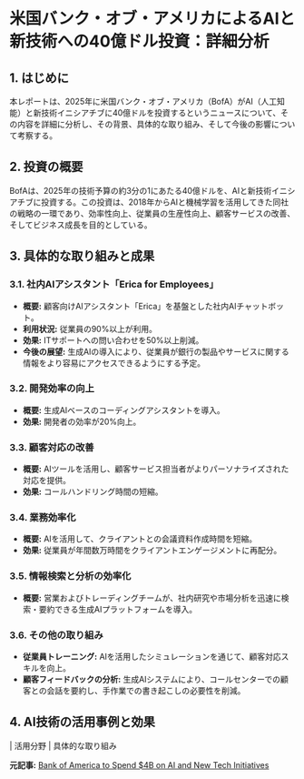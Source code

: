 # 米国バンク・オブ・アメリカによるAIと新技術への40億ドル投資：詳細分析

## 1. はじめに

本レポートは、2025年に米国バンク・オブ・アメリカ（BofA）がAI（人工知能）と新技術イニシアチブに40億ドルを投資するというニュースについて、その内容を詳細に分析し、その背景、具体的な取り組み、そして今後の影響について考察する。

## 2. 投資の概要

BofAは、2025年の技術予算の約3分の1にあたる40億ドルを、AIと新技術イニシアチブに投資する。この投資は、2018年からAIと機械学習を活用してきた同社の戦略の一環であり、効率性向上、従業員の生産性向上、顧客サービスの改善、そしてビジネス成長を目的としている。

## 3. 具体的な取り組みと成果

### 3.1. 社内AIアシスタント「Erica for Employees」

* **概要:** 顧客向けAIアシスタント「Erica」を基盤とした社内AIチャットボット。
* **利用状況:** 従業員の90%以上が利用。
* **効果:** ITサポートへの問い合わせを50%以上削減。
* **今後の展望:** 生成AIの導入により、従業員が銀行の製品やサービスに関する情報をより容易にアクセスできるようにする予定。

### 3.2. 開発効率の向上

* **概要:** 生成AIベースのコーディングアシスタントを導入。
* **効果:** 開発者の効率が20%向上。

### 3.3. 顧客対応の改善

* **概要:** AIツールを活用し、顧客サービス担当者がよりパーソナライズされた対応を提供。
* **効果:** コールハンドリング時間の短縮。

### 3.4. 業務効率化

* **概要:** AIを活用して、クライアントとの会議資料作成時間を短縮。
* **効果:** 従業員が年間数万時間をクライアントエンゲージメントに再配分。

### 3.5. 情報検索と分析の効率化

* **概要:** 営業およびトレーディングチームが、社内研究や市場分析を迅速に検索・要約できる生成AIプラットフォームを導入。

### 3.6. その他の取り組み

* **従業員トレーニング:** AIを活用したシミュレーションを通じて、顧客対応スキルを向上。
* **顧客フィードバックの分析:** 生成AIシステムにより、コールセンターでの顧客との会話を要約し、手作業での書き起こしの必要性を削減。

## 4. AI技術の活用事例と効果

| 活用分野 | 具体的な取り組み 

**元記事:** [Bank of America to Spend $4B on AI and New Tech Initiatives](https://www.pymnts.com/news/banking/2025/bofa-to-spend-4-billion-on-ai-and-new-tech-initiatives-in-2025/)